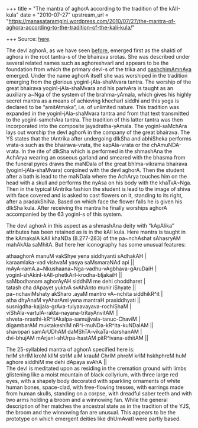 +++
title = "The mantra of aghorA according to the tradition of the kAlI-kula"
date = "2010-07-27"
upstream_url = "https://manasataramgini.wordpress.com/2010/07/27/the-mantra-of-aghora-according-to-the-tradition-of-the-kali-kula/"

+++
Source: [here](https://manasataramgini.wordpress.com/2010/07/27/the-mantra-of-aghora-according-to-the-tradition-of-the-kali-kula/).

The devI aghorA, as we have seen
[before](https://manasataramgini.wordpress.com/2010/01/05/a-discursion-on-the-sanatkumariya-panchabrahma-siddha-shamkara-tantra-and-the-early-evolution-of-the-dakshinashaiva-system/),
emerged first as the shakti of aghora in the root tantra-s of the
bhairava srotas. She was described under several related names such as
aghoreshvarI and appears to be the foundation from which the primary
devI-s of the trika and
[pashchimAmnAya](https://manasataramgini.wordpress.com/2006/12/05/paschimamnayeshvari-and-shiva-of-the-shikha/)
emerged. Under the name aghorA itself she was worshiped in the tradition
emerging from the glorious yoginI-jAla-shaMvara tantra. The worship of
the great bhairava yoginI-jAla-shaMvara and his parivAra is taught as an
auxiliary a\~Nga of the system of the brahma-yAmala, which gives his
highly secret mantra as a means of achieving khecharI siddhi and this
yoga is declared to be “amitAtmaka”, i.e. of unlimited nature. This
tradition was expanded in the yoginI-jAla-shaMvara tantra and from that
text transmitted to the yoginI-samchAra tantra. The tradition of this
latter tantra was then incorporated into the composite
jayadratha-yAmala. The yoginI-saMchAra lays out worship the devI aghorA
in the company of the great bhairava. The YS states that the tAntrika
after undergoing dIkSha and abhiSheka performs vrata-s such as the
bhairava-vrata, the kapAla-vrata or the chAmuNDA-vrata. In the rite of
dIkSha which is performed in the shmashAna the AchArya wearing an
osseous garland and smeared with the bhasma from the funeral pyres draws
the maNDala of the great bhIma-vikrama bhairava (yoginI-jAla-shaMvara)
conjoined with the devI aghorA. Then the student after a bath is lead to
the maNDala where the AchArya touches him on the head with a skull and
performs the nyAsa on his body with the khaTvA\~Nga. Then in the typical
tAntrika fashion the student is lead to the image of shiva with face
covered and is asked to cast flowers on it, standing to its right, after
a pradakShiNa. Based on which face the flower falls he is given his
dIkSha kula. After receiving the mantra he finally worships aghorA
accompanied by the 63 yoginI-s of this system.

The devI aghorA in this aspect as a shmashAna deity with “kApAlika”
attributes has been retained as is in the kAlI kula. Here mantra is
taught in the kAmakalA kAlI khaNDa (8.277-283) of the pa\~nchAshat
sAhasryAM mahAkAla saMhitA. But here her iconography has some unusual
features:

athaaghorA manuM vakShye yena siddhyanti sAdhakAH \|  
karaamlaka-vad vishvaM yasya saMsmaraNAd api \|\|  
mAyA-ramA.a\~Nkushaana\~Nga-vadhu-vAgbhava-gAruDaiH \|  
yoginI-shAkinI-kAlI-phetkArI-krodha-bIjakaiH \|\|  
saMbodhanam aghorAyAH siddhiM me dehi choddharet \|  
tatash cha dApayet yuktvA svAhAnto munir iShyate \|\|  
pa\~nchaviMshaty akSharo .ayaM mantro vA\~nchita siddhikR^it \|  
atha dhyAnaM vyAharAmi yena mantraH prasiddhyati \|\|  
susnigdha-kajjala-grAva-tulyaavayava-rochiShaM \|  
viShAla-vartulA-rakta-nayana-tritayAnvitAM \|\|  
shveta-nrasthi-kR^itAkalpa-samujjvala-tanuc-ChaviM \|  
digambarAM muktakeshIM nR^i-muNDa-kR^ita-kuNDalAM \|\|  
shavopari samArUDhAM daMShTA-vikaTa-darshanAM \|  
dvi-bhujAM mArjanI-shUrpa-hastAM pitR^ivana-sthitAM \|\|

The 25-syllabled mantra of aghorA specified here is:  
hrIM shrIM kroM klIM strIM aiM krauM ChrIM phreM krIM hskhphreM huM
aghore siddhiM me dehi dApaya svAhA \|\|  
The devI is meditated upon as residing in the cremation ground with
limbs glistening like a moist mountain of black collyrium, with three
large red eyes, with a shapely body decorated with sparkling ornaments
of white human bones, space-clad, with free-flowing tresses, with
earrings made from human skulls, standing on a corpse, with dreadful
saber teeth and with two arms holding a broom and a winnowing fan. While
the general description of her matches the ancestral state as in the
tradition of the YJS, the broom and the winnowing fan are unusual. This
appears to be the prototype on which emergent deities like dhUmAvatI
were partly based.

